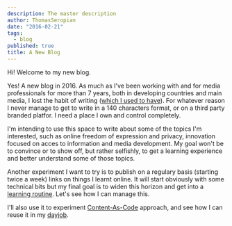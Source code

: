 ```yaml
---
description: The master description
author: ThomasSeropian
date: "2016-02-21"
tags: 
  - blog
published: true
title: A New Blog
---
```


Hi!
Welcome to my new blog. 

Yes! A new blog in 2016. As much as I've been working with and for media professionals for more than 7 years, both in developing countries and main media, I lost the habit of writing ([which I used to have](http://www.followtheway.info/armenia/one-laptop-per-children/)). For whatever reason I never manage to get to write in a 140 characters format, or on a third party branded platfor. I need a place I own and control completely.

I'm intending to use this space to write about some of the topics I'm interested, such as online freedom of expression and privacy, innovation focused on acces to information and media development. My goal won't be to convince or to show off, but rather selfishly, to get a learning experience and better understand some of those topics.

Another experiment I want to try is to publish on a regulary basis (starting twice a week) links on things I learnt online. It will start obviously with some technical bits but my final goal is to widen this horizon and get into a [learning routine](https://t37.net/my-1-blogging-to-last-trick-writing-1-thing-i-learned-each-day.html). Let's see how I can manage this.

I'll also use it to experiment [Content-As-Code](http://iilab.github.io/contentascode/) approach, and see how I can reuse it in my [dayjob](http://seropian.io). 


